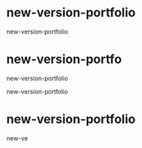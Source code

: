 # new-version-portfolio
new-version-portfolio

# new-version-portfo

new-version-portfolio


new-version-portfolio

# new-version-portfolio


new-ve
